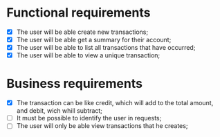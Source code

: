 # Functional requirements

- [x] The user will be able create new transactions;
- [x] The user will be able get a summary for their account;
- [x] The user will be able to list all transactions that have occurred;
- [x] The user will be able to view a unique transaction;

# Business requirements

- [x] The transaction can be like credit, which will add to the total amount, and debit, wich whill subtract;
- [ ] It must be possible to identify the user in requests;
- [ ] The user will only be able view transactions that he creates;

